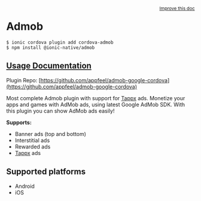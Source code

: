 <a style="float:right;font-size:12px;" href="http://github.com/ionic-team/ionic-native/edit/master/src/@ionic-native/plugins/admob/index.ts#L79">
  Improve this doc
</a>

# Admob

```
$ ionic cordova plugin add cordova-admob
$ npm install @ionic-native/admob
```

## [Usage Documentation](https://ionicframework.com/docs/native/admob/)

Plugin Repo: [https://github.com/appfeel/admob-google-cordova](https://github.com/appfeel/admob-google-cordova)

Most complete Admob plugin with support for [Tappx](http://www.tappx.com/?h=dec334d63287772de859bdb4e977fce6) ads.
Monetize your apps and games with AdMob ads, using latest Google AdMob SDK. With this plugin you can show AdMob ads easily!

**Supports:**
- Banner ads (top and bottom)
- Interstitial ads
- Rewarded ads
- [Tappx](http://www.tappx.com/?h=dec334d63287772de859bdb4e977fce6) ads

## Supported platforms
- Android
- iOS



